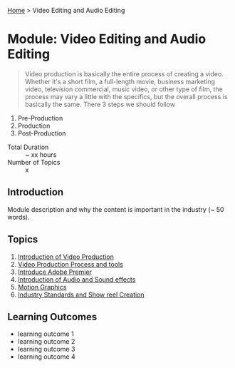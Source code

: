 [Home](../README.md) > Video Editing and Audio Editing

# Module: Video Editing and Audio Editing

> Video production is basically the entire process of creating a video. Whether it's a short film, a full-length movie, business marketing video, television commercial, music video, or other type of film, the process may vary a little with the specifics, but the overall process is basically the same. There 3 steps we should follow
1.	Pre-Production 
2.	Production
3.	Post-Production

<dl>
<dt>Total Duration</dt>
<dd>~ xx hours</dd>
<dt>Number of Topics</dt>
<dd>x</dd>
</dl>

## Introduction

Module description and why the content is important in the industry (~ 50 words).

## Topics

1. [Introduction of Video Production](./Topic_1.md)
2. [Video Production Process and tools](./Topic_2.md)
3. [Introduce Adobe Premier ](./01-topic-a.md)
4. [Introduction of Audio and Sound effects ](./01-topic-a.md)
5. [Motion Graphics](./01-topic-a.md)
6. [Industry Standards and Show reel Creation ](./01-topic-a.md)

## Learning Outcomes

- learning outcome 1
- learning outcome 2
- learning outcome 3
- learning outcome 4

